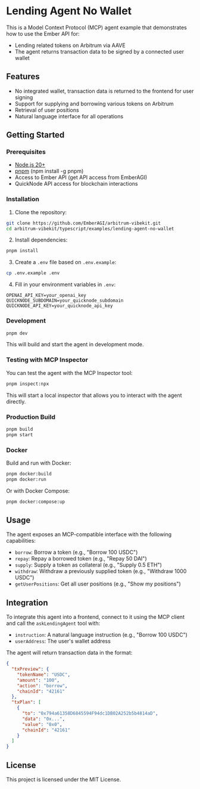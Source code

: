 # Lending Agent No Wallet

This is a Model Context Protocol (MCP) agent example that demonstrates how to use the Ember API for:

- Lending related tokens on Arbitrum via AAVE
- The agent returns transaction data to be signed by a connected user wallet

## Features

- No integrated wallet, transaction data is returned to the frontend for user signing
- Support for supplying and borrowing various tokens on Arbitrum
- Retrieval of user positions
- Natural language interface for all operations

## Getting Started

### Prerequisites

- [Node.js 20+](https://nodejs.org/)
- [pnpm](https://pnpm.io/) (npm install -g pnpm)
- Access to Ember API (get API access from EmberAGI)
- QuickNode API access for blockchain interactions

### Installation

1. Clone the repository:

```bash
git clone https://github.com/EmberAGI/arbitrum-vibekit.git
cd arbitrum-vibekit/typescript/examples/lending-agent-no-wallet
```

2. Install dependencies:

```bash
pnpm install
```

3. Create a `.env` file based on `.env.example`:

```bash
cp .env.example .env
```

4. Fill in your environment variables in `.env`:

```
OPENAI_API_KEY=your_openai_key
QUICKNODE_SUBDOMAIN=your_quicknode_subdomain
QUICKNODE_API_KEY=your_quicknode_api_key
```

### Development

```bash
pnpm dev
```

This will build and start the agent in development mode.

### Testing with MCP Inspector

You can test the agent with the MCP Inspector tool:

```bash
pnpm inspect:npx
```

This will start a local inspector that allows you to interact with the agent directly.

### Production Build

```bash
pnpm build
pnpm start
```

### Docker

Build and run with Docker:

```bash
pnpm docker:build
pnpm docker:run
```

Or with Docker Compose:

```bash
pnpm docker:compose:up
```

## Usage

The agent exposes an MCP-compatible interface with the following capabilities:

- `borrow`: Borrow a token (e.g., "Borrow 100 USDC")
- `repay`: Repay a borrowed token (e.g., "Repay 50 DAI")
- `supply`: Supply a token as collateral (e.g., "Supply 0.5 ETH")
- `withdraw`: Withdraw a previously supplied token (e.g., "Withdraw 1000 USDC")
- `getUserPositions`: Get all user positions (e.g., "Show my positions")

## Integration

To integrate this agent into a frontend, connect to it using the MCP client and call the `askLendingAgent` tool with:

- `instruction`: A natural language instruction (e.g., "Borrow 100 USDC")
- `userAddress`: The user's wallet address

The agent will return transaction data in the format:

```json
{
  "txPreview": {
    "tokenName": "USDC",
    "amount": "100",
    "action": "borrow",
    "chainId": "42161"
  },
  "txPlan": [
    {
      "to": "0x794a61358D6845594F94dc1DB02A252b5b4814aD",
      "data": "0x...",
      "value": "0x0",
      "chainId": "42161"
    }
  ]
}
```

## License

This project is licensed under the MIT License. 